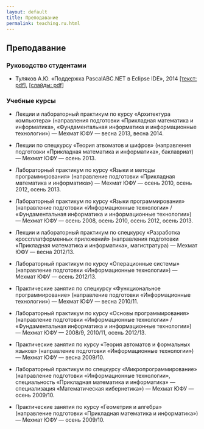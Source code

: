 ```yaml
---
layout: default
title: Преподавание
permalink: teaching.ru.html
---
```

## Преподавание
### Руководство студентами

*   Туляков А.Ю. «Поддержка PascalABC.NET в Eclipse IDE», 2014 [[текст: pdf]](Edu/tutoring/Tuliakov-2014/text.pdf), [[слайды: pdf]](Edu/tutoring/Tuliakov-2014/slides.pdf)

### Учебные курсы

*   Лекции и лабораторный практикум по курсу «Архитектура компьютера» (направления подготовки «Прикладная математика и информатика»,
«Фундаментальная информатика и информационные технологии») — Мехмат ЮФУ — весна 2013, весна 2014.

*   Лекции по спецкурсу «Теория атвоматов и шифров» (направления подготовки «Прикладная математика и информатика», баклавриат) — Мехмат ЮФУ — осень 2013.

*   Лабораторный практикум по курсу «Языки и методы программирования» (направление подготовки
«Прикладная математика и информатика») — Мехмат ЮФУ — осень 2010, осень 2012, осень 2013.

*   Лабораторный практикум по курсу «Языки программирования» (направление подготовки
«Информационные технологии» / «Фундаментальная информатика и информационные технологии») — Мехмат ЮФУ — осень 2008, осень 2010, осень 2012, осень 2013.

*   Лекции и лабораторный практикум по спецкурсу «Разработка кроссплатформенных приложений» (направления подготовки «Прикладная математика и информатика», магистратура) — Мехмат ЮФУ — весна 2012/13.

*   Лабораторный практикум по курсу «Операционные системы» (направление подготовки
«Информационные технологии») — Мехмат ЮФУ — осень 2012/13.

*   Практические занятия по спецкурсу «Функциональное программирование» (направление подготовки
«Информационные технологии») — Мехмат ЮФУ — весна 2010/11.

*   Лабораторный практикум по курсу «Основы программирования» (направление подготовки
«Информационные технологии» / «Фундаментальная информатика и информационные технологии») — Мехмат ЮФУ — 2008/9, 2010/11, осень 2012/13.

*   Практические занятия по курсу «Теория автоматов и формальных языков» (направление подготовки «Информационные технологии») — Мехмат ЮФУ — весна 2009/10.

*   Лабораторный практикум по спецкурсу «Микропрограммирование» (направление подготовки
«Информационные технологии», специальность «Прикладная математика и
информатика» — специализация «Математическая кибернетика») — Мехмат ЮФУ — осень 2009/10.

*   Практические занятия по курсу «Геометрия и алгебра» (направление подготовки
«Прикладная математика и информатика») — Мехмат ЮФУ — осень 2009/10.
